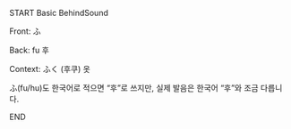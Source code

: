 START
Basic BehindSound

Front:
ふ


Back:
fu 후


Context:
ふく (후쿠)
옷

ふ(fu/hu)도 한국어로 적으면 “후”로 쓰지만, 실제 발음은 한국어 “후”와 조금 다릅니다.  
<!--ID: 1744196441941-->
END